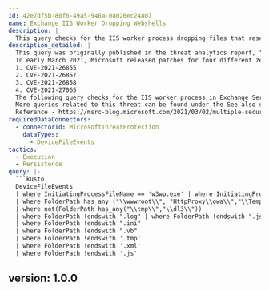 ```yaml
---
id: 42e7df5b-80f6-49a5-946a-08026ec24807
name: Exchange IIS Worker Dropping Webshells
description: |
  This query checks for the IIS worker process dropping files that resemble web shells and other artifacts seen in known attacks. Reference: https://msrc-blog.microsoft.com/2021/03/02/multiple-security-updates-released-for-exchange-server
description_detailed: |
  This query was originally published in the threat analytics report, "Exchange Server zero-days exploited in the wild".
  In early March 2021, Microsoft released patches for four different zero-day vulnerabilities affecting Microsoft Exchange Server. The vulnerabilities were being used in a coordinated attack. For more information on the vulnerabilities, visit the following links:
  1. CVE-2021-26855
  2. CVE-2021-26857
  3. CVE-2021-26858
  4. CVE-2021-27065
  The following query checks for the IIS worker process in Exchange Server dropping files that appear to be the web shells and other threat artifacts observed in known attacks.
  More queries related to this threat can be found under the See also section of this page.
  Reference - https://msrc-blog.microsoft.com/2021/03/02/multiple-security-updates-released-for-exchange-server/
requiredDataConnectors:
  - connectorId: MicrosoftThreatProtection
    dataTypes:
      - DeviceFileEvents
tactics:
  - Execution
  - Persistence
query: |-
  ```kusto
  DeviceFileEvents
  | where InitiatingProcessFileName == 'w3wp.exe' | where InitiatingProcessCommandLine contains "MSExchange"
  | where FolderPath has_any ("\\wwwroot\\", "HttpProxy\\owa\\","\\Temporary ASP.NET Files\\")
  | where not(FolderPath has_any("\\tmp\\","\\dl3\\"))
  | where FolderPath !endswith ".log" | where FolderPath !endswith ".json"
  | where FolderPath !endswith ".ini"
  | where FolderPath !endswith ".vb"
  | where FolderPath !endswith '.tmp'
  | where FolderPath !endswith '.xml'
  | where FolderPath !endswith '.js'
  ```
version: 1.0.0
---
```


